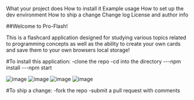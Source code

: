 What your project does
How to install it
Example usage
How to set up the dev environment
How to ship a change
Change log
License and author info

##Welcome to Pro-Flash!

This is a flashcard application designed for studying various topics related to programming concepts as well as the ability to create your own cards and save them to your own browsers local storage!

#To install this application: 
  -clone the repo
  -cd into the directory
  ---npm install
  ---npm start

![image](https://user-images.githubusercontent.com/40974490/48150418-df4cb080-e27b-11e8-9780-2d1008322081.png)
![image](https://user-images.githubusercontent.com/40974490/48150507-1de26b00-e27c-11e8-8599-2b199790fb9c.png)
![image](https://user-images.githubusercontent.com/40974490/48150521-276bd300-e27c-11e8-9230-2675412f32d6.png)
![image](https://user-images.githubusercontent.com/40974490/48150543-33579500-e27c-11e8-95c6-e02c1505c626.png)

#To ship a change:
  -fork the repo
  -submit a pull request with comments
  
